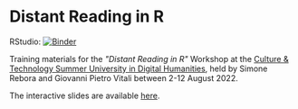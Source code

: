 # Distant Reading in R

RStudio: [![Binder](http://mybinder.org/badge_logo.svg)](http://mybinder.org/v2/gh/jamestripp/Distant_Reading_in_R_test/master?urlpath=rstudio)

Training materials for the *"Distant Reading in R"* Workshop at the [Culture & Technology Summer University in Digital Humanities](https://esu.fdhl.info/), held by Simone Rebora and Giovanni Pietro Vitali between 2-12 August 2022. 

The interactive slides are available [here](https://drive.google.com/drive/folders/1FsDlYUBsUbqDgv8BbdIkCWLROGlf8QkN?usp=sharing).
